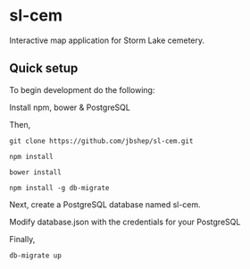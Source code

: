 # sl-cem

Interactive map application for Storm Lake cemetery.

## Quick setup

To begin development do the following:

Install npm, bower & PostgreSQL

Then,

```
git clone https://github.com/jbshep/sl-cem.git

npm install

bower install

npm install -g db-migrate
```

Next, create a PostgreSQL database named sl-cem.

Modify database.json with the credentials for your PostgreSQL

Finally, 

```
db-migrate up
```
